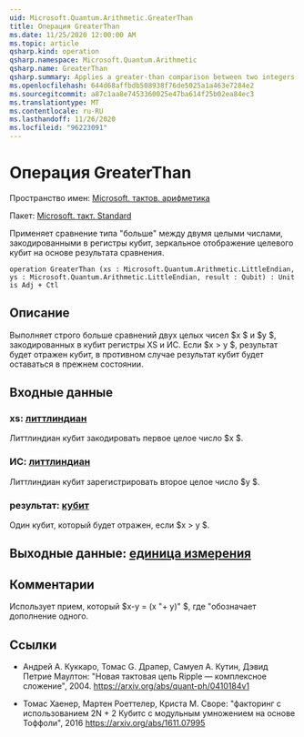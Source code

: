 ```yaml
---
uid: Microsoft.Quantum.Arithmetic.GreaterThan
title: Операция GreaterThan
ms.date: 11/25/2020 12:00:00 AM
ms.topic: article
qsharp.kind: operation
qsharp.namespace: Microsoft.Quantum.Arithmetic
qsharp.name: GreaterThan
qsharp.summary: Applies a greater-than comparison between two integers encoded into qubit registers, flipping a target qubit based on the result of the comparison.
ms.openlocfilehash: 644d68affbdb508938f76de5025a1a463e7284e2
ms.sourcegitcommit: a87c1aa8e7453360025e47ba614f25b02ea84ec3
ms.translationtype: MT
ms.contentlocale: ru-RU
ms.lasthandoff: 11/26/2020
ms.locfileid: "96223091"
---
```

# <a name="greaterthan-operation"></a>Операция GreaterThan

Пространство имен: [Microsoft. тактов. арифметика](xref:Microsoft.Quantum.Arithmetic)

Пакет: [Microsoft. такт. Standard](https://nuget.org/packages/Microsoft.Quantum.Standard)


Применяет сравнение типа "больше" между двумя целыми числами, закодированными в регистры кубит, зеркальное отображение целевого кубит на основе результата сравнения.

```qsharp
operation GreaterThan (xs : Microsoft.Quantum.Arithmetic.LittleEndian, ys : Microsoft.Quantum.Arithmetic.LittleEndian, result : Qubit) : Unit is Adj + Ctl
```


## <a name="description"></a>Описание

Выполняет строго больше сравнений двух целых чисел $x $ и $y $, закодированных в кубит регистры XS и ИС. Если $x > y $, результат будет отражен кубит, в противном случае результат кубит будет оставаться в прежнем состоянии.

## <a name="input"></a>Входные данные

### <a name="xs--littleendian"></a>xs: [литтлиндиан](xref:Microsoft.Quantum.Arithmetic.LittleEndian)

Литтлиндиан кубит закодировать первое целое число $x $.


### <a name="ys--littleendian"></a>ИС: [литтлиндиан](xref:Microsoft.Quantum.Arithmetic.LittleEndian)

Литтлиндиан кубит зарегистрировать второе целое число $y $.


### <a name="result--qubit"></a>результат: [кубит](xref:microsoft.quantum.lang-ref.qubit)

Один кубит, который будет отражен, если $x > y $.



## <a name="output--unit"></a>Выходные данные: [единица измерения](xref:microsoft.quantum.lang-ref.unit)



## <a name="remarks"></a>Комментарии

Использует прием, который $x-y = (x "+ y)" $, где "обозначает дополнение одного.

## <a name="references"></a>Ссылки

- Андрей A. Куккаро, Томас G. Драпер, Самуел A. Кутин, Дэвид Петрие Маултон: "Новая тактовая цепь Ripple — комплексное сложение", 2004.
  https://arxiv.org/abs/quant-ph/0410184v1

- Томас Хаенер, Мартен Роеттелер, Криста M. Своре: "факторинг с использованием 2N + 2 Кубитс с модульным умножением на основе Тоффоли", 2016 https://arxiv.org/abs/1611.07995